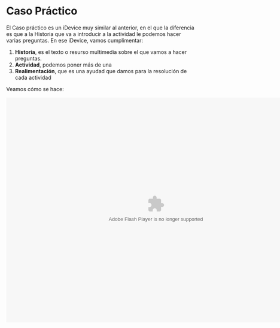 
# Caso Práctico

El Caso práctico es un iDevice muy similar al anterior, en el que la diferencia es que a la Historia que va a introducir a la actividad le podemos hacer varias preguntas. En ese iDevice, vamos cumplimentar:

1. **Historia**, es el texto o resurso multimedia sobre el que vamos a hacer preguntas.
1. **Actividad**, podemos poner más de una
1. **Realimentación**, que es una ayudad que damos para la resolución de cada actividad

Veamos cómo se hace:

<object data="http://catedu.es/materialesaularagon2013/moodle/exe/iD_CasoPractico.swf" height="600" type="application/x-shockwave-flash" width="800"><param name="src" value="http://catedu.es/materialesaularagon2013/moodle/exe/iD_CasoPractico.swf"/></object>
